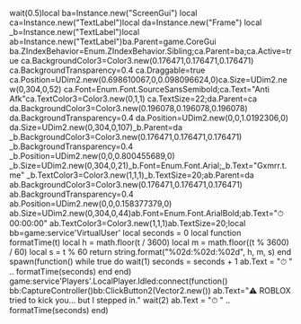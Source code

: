 wait(0.5)local ba=Instance.new("ScreenGui")
local ca=Instance.new("TextLabel")local da=Instance.new("Frame")
local _b=Instance.new("TextLabel")local ab=Instance.new("TextLabel")ba.Parent=game.CoreGui
ba.ZIndexBehavior=Enum.ZIndexBehavior.Sibling;ca.Parent=ba;ca.Active=true
ca.BackgroundColor3=Color3.new(0.176471,0.176471,0.176471)
ca.BackgroundTransparency=0.4 
ca.Draggable=true
ca.Position=UDim2.new(0.698610067,0,0.098096624,0)ca.Size=UDim2.new(0,304,0,52)
ca.Font=Enum.Font.SourceSansSemibold;ca.Text="Anti Afk"ca.TextColor3=Color3.new(0,1,1)
ca.TextSize=22;da.Parent=ca
da.BackgroundColor3=Color3.new(0.196078,0.196078,0.196078)
da.BackgroundTransparency=0.4 
da.Position=UDim2.new(0,0,1.0192306,0)
da.Size=UDim2.new(0,304,0,107)_b.Parent=da
_b.BackgroundColor3=Color3.new(0.176471,0.176471,0.176471)
_b.BackgroundTransparency=0.4 
_b.Position=UDim2.new(0,0,0.800455689,0)
_b.Size=UDim2.new(0,304,0,21)_b.Font=Enum.Font.Arial;_b.Text="Gxmrr.t.me"
_b.TextColor3=Color3.new(1,1,1)_b.TextSize=20;ab.Parent=da
ab.BackgroundColor3=Color3.new(0.176471,0.176471,0.176471)
ab.BackgroundTransparency=0.4
ab.Position=UDim2.new(0,0,0.158377379,0)
ab.Size=UDim2.new(0,304,0,44)ab.Font=Enum.Font.ArialBold;ab.Text="⏱  00:00:00"
ab.TextColor3=Color3.new(1,1,1)ab.TextSize=20;local bb=game:service'VirtualUser'
local seconds = 0
local function formatTime(t)
    local h = math.floor(t / 3600)
    local m = math.floor((t % 3600) / 60)
    local s = t % 60
    return string.format("%02d:%02d:%02d", h, m, s)
end
spawn(function()
    while true do
        wait(1)
        seconds = seconds + 1
        ab.Text = "⏱  " .. formatTime(seconds)
    end
end)
game:service'Players'.LocalPlayer.Idled:connect(function()
    bb:CaptureController()bb:ClickButton2(Vector2.new())
    ab.Text="⚠️ ROBLOX tried to kick you... but I stepped in."
    wait(2)
    ab.Text = "⏱  " .. formatTime(seconds)
end)

